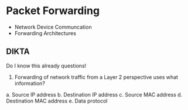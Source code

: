 # Packet Forwarding

* Network Device Communcation
* Forwarding Architectures


## DIKTA

Do I know this already questions!

1. Forwarding of network traffic from a Layer 2 perspective uses what information?

a. Source IP address
b. Destination IP address
c. Source MAC address
d. Destination MAC address
e. Data protocol
